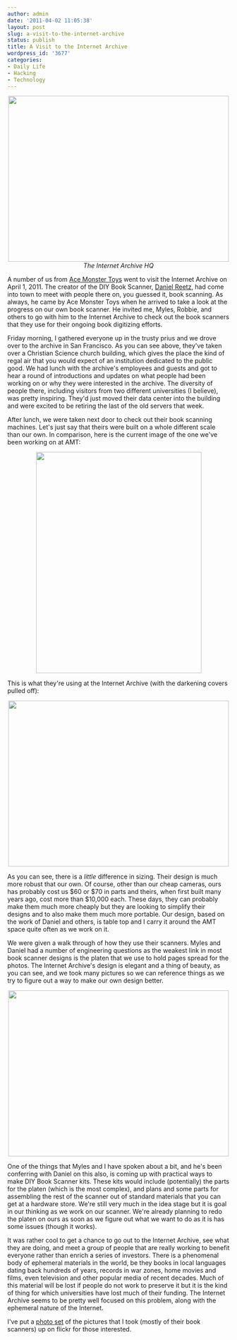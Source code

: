 ```yaml
---
author: admin
date: '2011-04-02 11:05:38'
layout: post
slug: a-visit-to-the-internet-archive
status: publish
title: A Visit to the Internet Archive
wordpress_id: '3677'
categories:
- Daily Life
- Hacking
- Technology
---
```

<p style="text-align: center"><a href="http://www.flickr.com/photos/albill/5581024137/" title="Untitled by albill, on Flickr"><img src="https://farm6.static.flickr.com/5174/5581024137_97c68f790c.jpg" width="500" height="375" alt=""></a><br><em>The Internet Archive HQ</em></p>
A number of us from <a href="http://www.acemonstertoys.org">Ace Monster Toys</a> went to visit the Internet Archive on April 1, 2011. The creator of the DIY Book Scanner, <a href="http://www.danreetz.com/">Daniel Reetz</a>, had come into town to meet with people there on, you guessed it, book scanning. As always, he came by Ace Monster Toys when he arrived to take a look at the progress on our own book scanner. He invited me, Myles, Robbie, and others to go with him to the Internet Archive to check out the book scanners that they use for their ongoing book digitizing efforts.

Friday morning, I gathered everyone up in the trusty prius and we drove over to the archive in San Francisco. As you can see above, they've taken over a Christian Science church building, which gives the place the kind of regal air that you would expect of an institution dedicated to the public good. We had lunch with the archive's employees and guests and got to hear a round of introductions and updates on what people had been working on or why they were interested in the archive. The diversity of people there, including visitors from two different universities (I believe), was pretty inspiring. They'd just moved their data center into the building and were excited to be retiring the last of the old servers that week.

After lunch, we were taken next door to check out their book scanning machines. Let's just say that theirs were built on a whole different scale than our own. In comparison, here is the current image of the one we've been working on at AMT:
<p style="text-align: center"><a href="http://www.flickr.com/photos/albill/5582781886/" title="Untitled by albill, on Flickr"><img src="https://farm6.static.flickr.com/5026/5582781886_5ed2de45c7.jpg" width="375" height="500" alt=""></a></p>
This is what they're using at the Internet Archive (with the darkening covers pulled off):
<p style="text-align: center"><a href="http://www.flickr.com/photos/albill/5581609450/" title="Untitled by albill, on Flickr"><img src="https://farm6.static.flickr.com/5183/5581609450_c354a1b06f.jpg" width="500" height="375" alt=""></a></p>
As you can see, there is a <em>little</em> difference in sizing. Their design is much more robust that our own. Of course, other than our cheap cameras, ours has probably cost us $60 or $70 in parts and theirs, when first built many years ago, cost more than $10,000 each. These days, they can probably make them much more cheaply but they are looking to simplify their designs and to also make them much more portable. Our design, based on the work of Daniel and others, is table top and I carry it around the AMT space quite often as we work on it. 

We were given a walk through of how they use their scanners. Myles and Daniel had a number of engineering questions as the weakest link in most book scanner designs is the platen that we use to hold pages spread for the photos. The Internet Archive's design is elegant and a thing of beauty, as you can see, and we took many pictures so we can reference things as we try to figure out a way to make our own design better. 
<p style="text-align: center"><a href="http://www.flickr.com/photos/albill/5581023115/" title="Untitled by albill, on Flickr"><img src="https://farm6.static.flickr.com/5294/5581023115_9414e2e81d.jpg" width="500" height="375" alt=""></a></p>
One of the things that Myles and I have spoken about a bit, and he's been conferring with Daniel on this also, is coming up with practical ways to make DIY Book Scanner kits. These kits would include (potentially) the parts for the platen (which is the most complex), and plans and some parts for assembling the rest of the scanner out of standard materials that you can get at a hardware store. We're still very much in the idea stage but it is goal in our thinking as we work on our scanner. We're already planning to redo the platen on ours as soon as we figure out what we want to do as it is has some issues (though it works).

It was rather cool to get a chance to go out to the Internet Archive, see what they are doing, and meet a group of people that are really working to benefit everyone rather than enrich a series of investors. There is a phenomenal body of ephemeral materials in the world, be they books in local languages dating back hundreds of years, records in war zones, home movies and films, even television and other popular media of recent decades. Much of this material will be lost if people do not work to preserve it but it is the kind of thing for which universities have lost much of their funding. The Internet Archive seems to be pretty well focused on this problem, along with the ephemeral nature of the Internet.

I've put a <a href="http://www.flickr.com/photos/albill/sets/72157626410071706/">photo set</a> of the pictures that I took (mostly of their book scanners) up on flickr for those interested.
